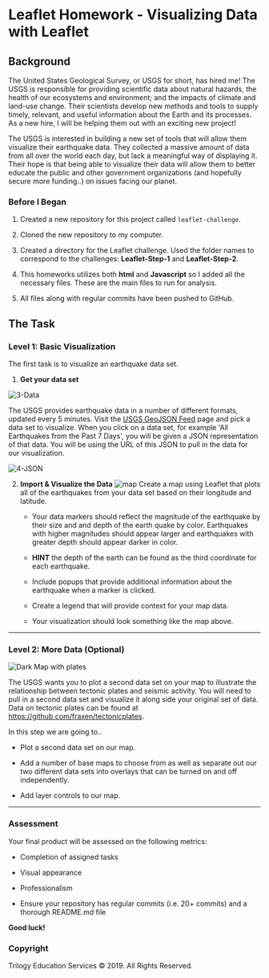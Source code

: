 # Leaflet Homework - Visualizing Data with Leaflet

## Background

The United States Geological Survey, or USGS for short, has hired me! The USGS is responsible for providing scientific data about natural hazards, the health of our ecosystems and environment; and the impacts of climate and land-use change. Their scientists develop new methods and tools to supply timely, relevant, and useful information about the Earth and its processes. As a new hire, I will be helping them out with an exciting new project!

The USGS is interested in building a new set of tools that will allow them visualize their earthquake data. They collected a massive amount of data from all over the world each day, but lack a meaningful way of displaying it. Their hope is that being able to visualize their data will allow them to better educate the public and other government organizations (and hopefully secure more funding..) on issues facing our planet.

### Before I Began

1. Created a new repository for this project called `leaflet-challenge`. 

2. Cloned the new repository to my computer.

3. Created a directory for the Leaflet challenge. Used the folder names to correspond to the challenges: **Leaflet-Step-1** and **Leaflet-Step-2**.

4. This homeworks utilizes both **html** and **Javascript** so I added all the necessary files. These are the main files to run for analysis.

5. All files along with regular commits have been pushed to GitHub.

## The Task

### Level 1: Basic Visualization



The first task is to visualize an earthquake data set.

1. **Get your data set**

![3-Data](https://user-images.githubusercontent.com/66078772/100487184-fc57b480-30cc-11eb-87c3-7d1ea98af440.png)   

   The USGS provides earthquake data in a number of different formats, updated every 5 minutes. Visit the [USGS GeoJSON Feed](http://earthquake.usgs.gov/earthquakes/feed/v1.0/geojson.php) page and pick a data set to visualize. When you click on a data set, for example 'All Earthquakes from the Past 7 Days', you will be given a JSON representation of that data. You will be using the URL of this JSON to pull in the data for our visualization.

   ![4-JSON](https://user-images.githubusercontent.com/66078772/100487153-d7634180-30cc-11eb-8774-c908326f060e.png)

2. **Import & Visualize the Data**
![map](https://user-images.githubusercontent.com/66078772/100487321-8e5fbd00-30cd-11eb-9a1b-935e3017cc9a.PNG)
   Create a map using Leaflet that plots all of the earthquakes from your data set based on their longitude and latitude.

   * Your data markers should reflect the magnitude of the earthquake by their size and and depth of the earth quake by color. Earthquakes with higher magnitudes should appear larger and earthquakes with greater depth should appear darker in color.

   * **HINT** the depth of the earth can be found as the third coordinate for each earthquake.

   * Include popups that provide additional information about the earthquake when a marker is clicked.

   * Create a legend that will provide context for your map data.

   * Your visualization should look something like the map above.

- - -

### Level 2: More Data (Optional)

![Dark Map with plates](https://user-images.githubusercontent.com/66078772/100487403-08904180-30ce-11eb-94c9-faec97bf4feb.PNG)


The USGS wants you to plot a second data set on your map to illustrate the relationship between tectonic plates and seismic activity. You will need to pull in a second data set and visualize it along side your original set of data. Data on tectonic plates can be found at <https://github.com/fraxen/tectonicplates>.

In this step we are going to..

* Plot a second data set on our map.

* Add a number of base maps to choose from as well as separate out our two different data sets into overlays that can be turned on and off independently.

* Add layer controls to our map.

- - -

### Assessment

Your final product will be assessed on the following metrics:

* Completion of assigned tasks

* Visual appearance

* Professionalism

* Ensure your repository has regular commits (i.e. 20+ commits) and a thorough README.md file

**Good luck!**

### Copyright

Trilogy Education Services © 2019. All Rights Reserved.
